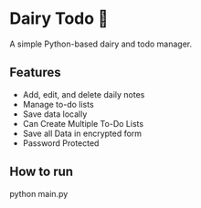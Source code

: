 # Dairy Todo 📝

A simple Python-based dairy and todo manager.

## Features
- Add, edit, and delete daily notes
- Manage to-do lists
- Save data locally
- Can Create Multiple To-Do Lists
- Save all Data in encrypted form
- Password Protected

## How to run
python main.py
